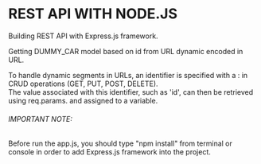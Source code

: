 # REST API WITH NODE.JS

Building REST API with Express.js framework.

Getting DUMMY_CAR model based on id from URL dynamic encoded in URL.

To handle dynamic segments in URLs, an identifier is specified with a : in CRUD operations (GET, PUT, POST, DELETE).  
The value associated with this identifier, such as 'id', can then be retrieved using req.params.<identifier name> and assigned to a variable.

###### IMPORTANT NOTE:
Before run the app.js, you should type "npm install" from terminal or console in order to add Express.js framework into the project.
